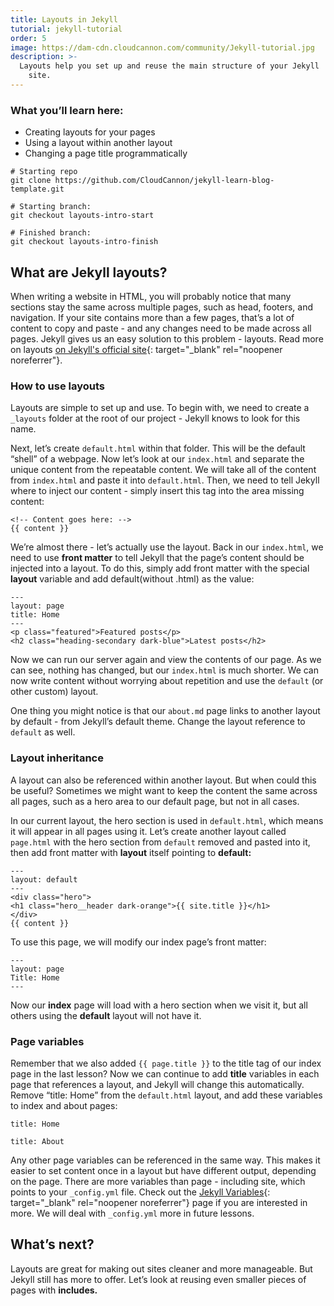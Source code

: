 ```yaml
---
title: Layouts in Jekyll
tutorial: jekyll-tutorial
order: 5
image: https://dam-cdn.cloudcannon.com/community/Jekyll-tutorial.jpg
description: >-
  Layouts help you set up and reuse the main structure of your Jekyll
    site.
---
```


### What you’ll learn here:

* Creating layouts for your pages
* Using a layout within another layout
* Changing a page title programmatically

```shell
# Starting repo
git clone https://github.com/CloudCannon/jekyll-learn-blog-template.git

# Starting branch:
git checkout layouts-intro-start

# Finished branch:
git checkout layouts-intro-finish
```


## What are Jekyll layouts?

When writing a website in HTML, you will probably notice that many sections stay the same across multiple pages, such as head, footers, and navigation. If your site contains more than a few pages, that’s a lot of content to copy and paste - and any changes need to be made across all pages. Jekyll gives us an easy solution to this problem - layouts. Read more on layouts [on Jekyll's official site](https://jekyllrb.com/docs/layouts/){: target="_blank" rel="noopener noreferrer"}.

### How to use layouts

Layouts are simple to set up and use. To begin with, we need to create a `_layouts`&nbsp;folder at the root of our project - Jekyll knows to look for this name.

Next, let’s create `default.html` within that folder. This will be the default “shell” of a webpage. Now let’s look at our `index.html`&nbsp;and separate the unique content from the repeatable content. We will take all of the content from `index.html` and paste it into `default.html`. Then, we need to tell Jekyll where to inject our content - simply insert this tag into the area missing content:

```plaintext
<!-- Content goes here: -->
{{ content }}

```

We’re almost there - let’s actually use the layout. Back in our `index.html`, we need to use **front matter** to tell Jekyll that the page’s content should be injected into a layout. To do this, simply add front matter with the special **layout** variable and add default(without .html) as the value:

```plaintext
---
layout: page
title: Home
---
<p class="featured">Featured posts</p>
<h2 class="heading-secondary dark-blue">Latest posts</h2>
```

Now we can run our server again and view the contents of our page. As we can see, nothing has changed, but our `index.html` is much shorter. We can now write content without worrying about repetition and use the `default` (or other custom) layout.

One thing you might notice is that our `about.md` page links to another layout by default - from Jekyll’s default theme. Change the layout reference to `default` as well.

### Layout inheritance

A layout can also be referenced within another layout. But when could this be useful? Sometimes we might want to keep the content the same across all pages, such as a hero area to our default page, but not in all cases.

In our current layout, the hero section is used in `default.html`, which means it will appear in all pages using it. Let’s create another layout called `page.html` with the hero section from `default` removed and pasted into it, then add front matter with **layout** itself pointing to **default:**

```plaintext
---
layout: default
---
<div class="hero">
<h1 class="hero__header dark-orange">{{ site.title }}</h1>
</div>
{{ content }}

```

To use this page, we will modify our index page’s front matter:

```plaintext
---
layout: page
Title: Home
---
```

Now our **index** page will load with a hero section when we visit it, but all others using the **default** layout will not have it.

### Page variables

Remember that we also added `{{ page.title }}` to the title tag of our index page in the last lesson? Now we can continue to add **title** variables in each page that references a layout, and Jekyll will change this automatically. Remove “title: Home” from the `default.html` layout, and add these variables to index and about pages:

```plaintext
title: Home

```

```plaintext
title: About
```

Any other page variables can be referenced in the same way. This makes it easier to set content once in a layout but have different output, depending on the page. There are more variables than page - including site, which points to your `_config.yml` file. Check out the [Jekyll Variables](https://jekyllrb.com/docs/variables/){: target="_blank" rel="noopener noreferrer"} page if you are interested in more. We will deal with `_config.yml` more in future lessons.

## What’s next?

Layouts are great for making out sites cleaner and more manageable. But Jekyll still has more to offer. Let’s look at reusing even smaller pieces of pages with **includes.**

